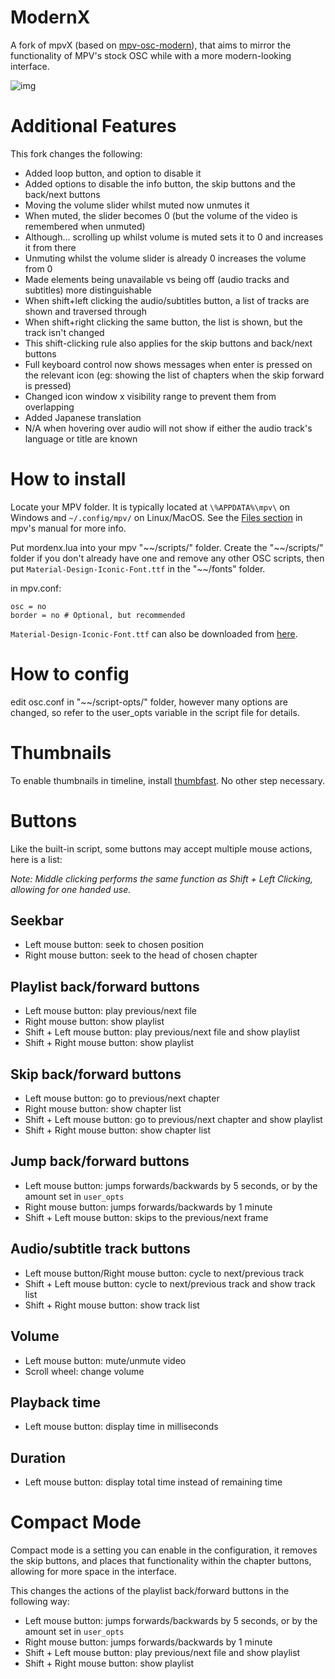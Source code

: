 # ModernX
A fork of mpvX (based on [mpv-osc-modern](https://github.com/maoiscat/mpv-osc-modern/)), that aims to mirror the functionality of MPV's stock OSC while with a more modern-looking interface.

![img](https://github.com/cyl0/ModernX/blob/main/preview.png)

# Additional Features
This fork changes the following:
- Added loop button, and option to disable it
- Added options to disable the info button, the skip buttons and the back/next buttons
- Moving the volume slider whilst muted now unmutes it
- When muted, the slider becomes 0 (but the volume of the video is remembered when unmuted)
- Although... scrolling up whilst volume is muted sets it to 0 and increases it from there
- Unmuting whilst the volume slider is already 0 increases the volume from 0
- Made elements being unavailable vs being off (audio tracks and subtitles) more distinguishable
- When shift+left clicking the audio/subtitles button, a list of tracks are shown and traversed through
- When shift+right clicking the same button, the list is shown, but the track isn't changed
- This shift-clicking rule also applies for the skip buttons and back/next buttons
- Full keyboard control now shows messages when enter is pressed on the relevant icon (eg: showing the list of chapters when the skip forward is pressed)
- Changed icon window x visibility range to prevent them from overlapping
- Added Japanese translation
- N/A when hovering over audio will not show if either the audio track's language or title are known

# How to install

Locate your MPV folder. It is typically located at `\%APPDATA%\mpv\` on Windows and `~/.config/mpv/` on Linux/MacOS. See the [Files section](https://mpv.io/manual/master/#files) in mpv's manual for more info.

Put mordenx.lua into your mpv "\~\~/scripts/" folder. Create the "\~\~/scripts/" folder if you don't already have one and remove any other OSC scripts,
then put `Material-Design-Iconic-Font.ttf` in the "\~\~/fonts" folder.

in mpv.conf:

```
osc = no
border = no # Optional, but recommended
```
`Material-Design-Iconic-Font.ttf` can also be downloaded from [here](https://zavoloklom.github.io/material-design-iconic-font/).

# How to config

edit osc.conf in "\~\~/script-opts/" folder, however many options are changed, so refer to the user_opts variable in the script file for details.

# Thumbnails

To enable thumbnails in timeline, install [thumbfast](https://github.com/po5/thumbfast). No other step necessary.

# Buttons

Like the built-in script, some buttons may accept multiple mouse actions, here is a list:

_Note: Middle clicking performs the same function as Shift + Left Clicking, allowing for one handed use._

## Seekbar
* Left mouse button: seek to chosen position
* Right mouse button: seek to the head of chosen chapter
## Playlist back/forward buttons
* Left mouse button: play previous/next file
* Right mouse button: show playlist
* Shift + Left mouse button: play previous/next file and show playlist
* Shift + Right mouse button: show playlist
## Skip back/forward buttons
* Left mouse button: go to previous/next chapter
* Right mouse button: show chapter list
* Shift + Left mouse button: go to previous/next chapter and show playlist
* Shift + Right mouse button: show chapter list
## Jump back/forward buttons
* Left mouse button: jumps forwards/backwards by 5 seconds, or by the amount set in `user_opts`
* Right mouse button: jumps forwards/backwards by 1 minute
* Shift + Left mouse button: skips to the previous/next frame
## Audio/subtitle track buttons
* Left mouse button/Right mouse button: cycle to next/previous track
* Shift + Left mouse button: cycle to next/previous track and show track list
* Shift + Right mouse button: show track list
## Volume
* Left mouse button: mute/unmute video
* Scroll wheel: change volume
## Playback time
* Left mouse button: display time in milliseconds
## Duration
* Left mouse button: display total time instead of remaining time

# Compact Mode

Compact mode is a setting you can enable in the configuration, it removes the skip buttons, and places that functionality within the chapter buttons, allowing for more space in the interface. 

This changes the actions of the playlist back/forward buttons in the following way:

* Left mouse button: jumps forwards/backwards by 5 seconds, or by the amount set in `user_opts`
* Right mouse button: jumps forwards/backwards by 1 minute
* Shift + Left mouse button: play previous/next file and show playlist
* Shift + Right mouse button: show playlist
